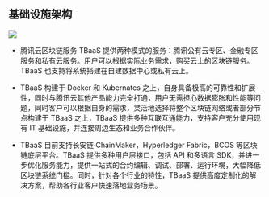 ## 基础设施架构
![](https://main.qcloudimg.com/raw/e16e5ab33d0f175716541d484054f828.png)

-	腾讯云区块链服务 TBaaS 提供两种模式的服务：腾讯公有云专区、金融专区服务和私有云服务。用户可以根据实际业务需求，购买云上的区块链服务。TBaaS 也支持将系统搭建在自建数据中心或私有云上。

- TBaaS 构建于 Docker 和 Kubernates 之上，自身具备极高的可靠性和扩展性，同时与腾讯云其他产品能力完全打通，用户无需担心数据膨胀和性能等问题，同时客户可以根据自身的需求，灵活地选择将整个区块链网络或者部分节点构建于 TBaaS 之上，TBaaS 提供多种互联互通能力，支持客户充分使用现有 IT 基础设施，并连接周边生态和业务合作伙伴。

- TBaaS 目前支持长安链·ChainMaker，Hyperledger Fabric，BCOS 等区块链底层平台。TBaaS 提供多种用户层接口，包括 API 和多语言 SDK，并进一步优化服务能力，提供一站式的合约编辑、调试、部署、运行环境，大幅降低区块链系统门槛。同时，针对各个行业的特性，TBaaS 提供高度定制化的解决方案，帮助各行业客户快速落地业务场景。
